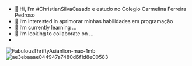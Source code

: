 - 👋 Hi, I’m #ChristianSilvaCasado e estudo no Colegio Carmelina Ferreira Pedroso
- 👀 I’m interested in  aprimorar minhas habilidades em programação
- 🌱 I’m currently learning ...
- 💞️ I’m looking to collaborate on ...
- 
![FabulousThriftyAsianlion-max-1mb](https://user-images.githubusercontent.com/108410434/183127327-711e29b6-86f2-4b44-b012-ccdf6a50fe48.gif)![ae3ebaaae044947a7480d6f1d8e00583](https://user-images.githubusercontent.com/108410434/183128114-16b3be9e-4883-449d-81b2-ca9d91141308.gif)
